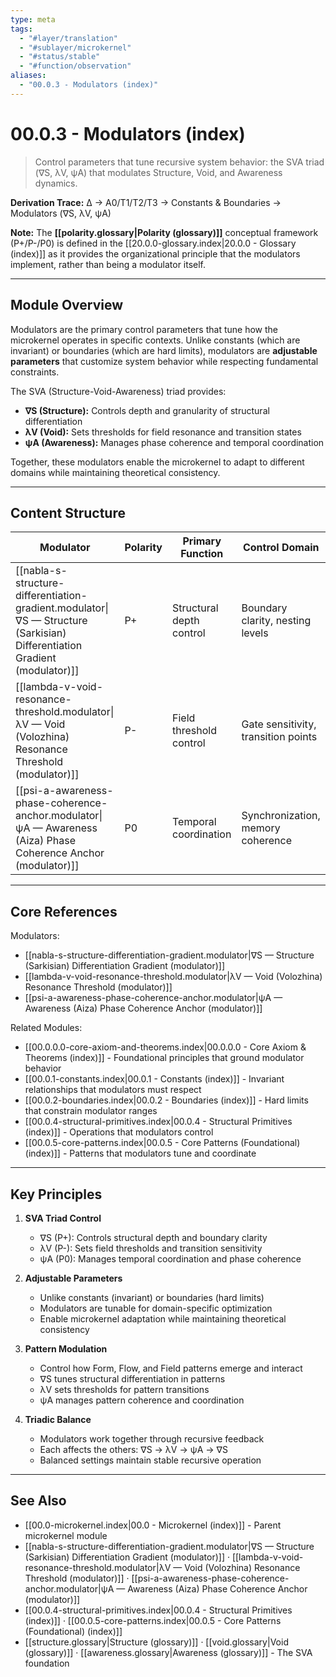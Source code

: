 ```yaml
---
type: meta
tags:
  - "#layer/translation"
  - "#sublayer/microkernel"
  - "#status/stable"
  - "#function/observation"
aliases:
  - "00.0.3 - Modulators (index)"
---
```


# 00.0.3 - Modulators (index)

> Control parameters that tune recursive system behavior: the SVA triad (∇S, λV, ψA) that modulates Structure, Void, and Awareness dynamics.

**Derivation Trace:** ∆ → A0/T1/T2/T3 → Constants & Boundaries → Modulators (∇S, λV, ψA)

**Note:** The **[[polarity.glossary|Polarity (glossary)]]** conceptual framework (P+/P-/P0) is defined in the [[20.0.0-glossary.index|20.0.0 - Glossary (index)]] as it provides the organizational principle that the modulators implement, rather than being a modulator itself.

---

## Module Overview

Modulators are the primary control parameters that tune how the microkernel operates in specific contexts. Unlike constants (which are invariant) or boundaries (which are hard limits), modulators are **adjustable parameters** that customize system behavior while respecting fundamental constraints.

The SVA (Structure-Void-Awareness) triad provides:
- **∇S (Structure):** Controls depth and granularity of structural differentiation
- **λV (Void):** Sets thresholds for field resonance and transition states
- **ψA (Awareness):** Manages phase coherence and temporal coordination

Together, these modulators enable the microkernel to adapt to different domains while maintaining theoretical consistency.

---

## Content Structure

| Modulator | Polarity | Primary Function | Control Domain |
|-----------|----------|------------------|----------------|
| [[nabla-s-structure-differentiation-gradient.modulator\|∇S — Structure (Sarkisian) Differentiation Gradient (modulator)]] | P+ | Structural depth control | Boundary clarity, nesting levels |
| [[lambda-v-void-resonance-threshold.modulator\|λV — Void (Volozhina) Resonance Threshold (modulator)]] | P- | Field threshold control | Gate sensitivity, transition points |
| [[psi-a-awareness-phase-coherence-anchor.modulator\|ψA — Awareness (Aiza) Phase Coherence Anchor (modulator)]] | P0 | Temporal coordination | Synchronization, memory coherence |

---

## Core References

Modulators:
- [[nabla-s-structure-differentiation-gradient.modulator|∇S — Structure (Sarkisian) Differentiation Gradient (modulator)]]
- [[lambda-v-void-resonance-threshold.modulator|λV — Void (Volozhina) Resonance Threshold (modulator)]]
- [[psi-a-awareness-phase-coherence-anchor.modulator|ψA — Awareness (Aiza) Phase Coherence Anchor (modulator)]]

Related Modules:
- [[00.0.0.0-core-axiom-and-theorems.index|00.0.0.0 - Core Axiom & Theorems (index)]] - Foundational principles that ground modulator behavior
- [[00.0.1-constants.index|00.0.1 - Constants (index)]] - Invariant relationships that modulators must respect
- [[00.0.2-boundaries.index|00.0.2 - Boundaries (index)]] - Hard limits that constrain modulator ranges
- [[00.0.4-structural-primitives.index|00.0.4 - Structural Primitives (index)]] - Operations that modulators control
- [[00.0.5-core-patterns.index|00.0.5 - Core Patterns (Foundational) (index)]] - Patterns that modulators tune and coordinate

---

## Key Principles

1. **SVA Triad Control**
   - ∇S (P+): Controls structural depth and boundary clarity
   - λV (P-): Sets field thresholds and transition sensitivity
   - ψA (P0): Manages temporal coordination and phase coherence

2. **Adjustable Parameters**
   - Unlike constants (invariant) or boundaries (hard limits)
   - Modulators are tunable for domain-specific optimization
   - Enable microkernel adaptation while maintaining theoretical consistency

3. **Pattern Modulation**
   - Control how Form, Flow, and Field patterns emerge and interact
   - ∇S tunes structural differentiation in patterns
   - λV sets thresholds for pattern transitions
   - ψA manages pattern coherence and coordination

4. **Triadic Balance**
   - Modulators work together through recursive feedback
   - Each affects the others: ∇S → λV → ψA → ∇S
   - Balanced settings maintain stable recursive operation

---

## See Also

- [[00.0-microkernel.index|00.0 - Microkernel (index)]] - Parent microkernel module
- [[nabla-s-structure-differentiation-gradient.modulator|∇S — Structure (Sarkisian) Differentiation Gradient (modulator)]] · [[lambda-v-void-resonance-threshold.modulator|λV — Void (Volozhina) Resonance Threshold (modulator)]] · [[psi-a-awareness-phase-coherence-anchor.modulator|ψA — Awareness (Aiza) Phase Coherence Anchor (modulator)]]
- [[00.0.4-structural-primitives.index|00.0.4 - Structural Primitives (index)]] · [[00.0.5-core-patterns.index|00.0.5 - Core Patterns (Foundational) (index)]]
- [[structure.glossary|Structure (glossary)]] · [[void.glossary|Void (glossary)]] · [[awareness.glossary|Awareness (glossary)]] - The SVA foundation
